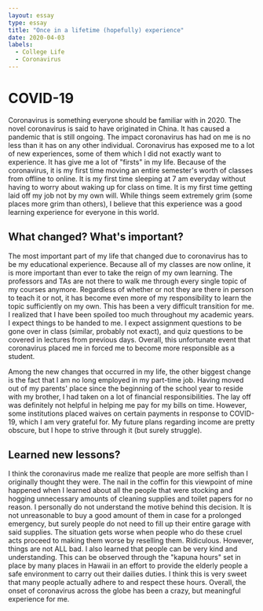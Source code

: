 ```yaml
---
layout: essay
type: essay
title: "Once in a lifetime (hopefully) experience"
date: 2020-04-03
labels:
  - College Life
  - Coronavirus
---
```


# COVID-19

Coronavirus is something everyone should be familiar with in 2020. The novel coronavirus is said to have originated in China. It has caused
a pandemic that is still ongoing. The impact coronavirus has had on me is no less than it has on any other individual. Coronavirus has
exposed me to a lot of new experiences, some of them which I did not exactly want to experience. It has give me a lot of "firsts" in my life. Because of 
the coronavirus, it is my first time moving an entire semester's worth of classes from offline to online. It is my first time sleeping at 7 am everyday 
without having to worry about waking up for class on time. It is my first time getting laid off my job not by my own will. While things
seem extremely grim (some places more grim than others), I believe that this experience was a good learning experience for everyone in this world.

## What changed? What's important?

The most important part of my life that changed due to coronavirus has to be my educational experience. Because all of my classes are now online, it 
is more important than ever to take the reign of my own learning. The professors and TAs are not there to walk me through every single topic
of my courses anymore. Regardless of whether or not they are there in person to teach it or not, it has become even more of my responsibility to
learn the topic sufficiently on my own. This has been a very difficult transition for me. I realized that I have been spoiled too much throughout
my academic years. I expect things to be handed to me. I expect assignment questions to be gone over in class (similar, probably not exact), and quiz 
questions to be covered in lectures from previous days. Overall, this unfortunate event that coronavirus placed me in forced me to become more 
responsible as a student.

Among the new changes that occurred in my life, the other biggest change is the fact that I am no long employed in my part-time job. Having moved
out of my parents' place since the beginning of the school year to reside with my brother, I had taken on a lot of financial responsibilities. 
The lay off was definitely not helpful in helping me pay for my bills on time. However, some institutions placed waives on certain payments
in response to COVID-19, which I am very grateful for. My future plans regarding income are pretty obscure, but I hope to strive through it
(but surely struggle). 

## Learned new lessons?

I think the coronavirus made me realize that people are more selfish than I originally thought they were. The nail in the coffin for this viewpoint
of mine happened when I learned about all the people that were stocking and hogging unnecessary amounts of cleaning supplies and toilet papers for no reason.
I personally do not understand the motive behind this decision. It is not unreasonable to buy a good amount of them in case for a prolonged emergency, but surely
people do not need to fill up their entire garage with said supplies. The situation gets worse when people who do these cruel acts proceed
to making them worse by reselling them. Ridiculous. However, things are not ALL bad. I also learned that people can be very kind and understanding. 
This can be observed through the "kapuna hours" set in place by many places in Hawaii in an effort to provide the elderly people a safe environment
to carry out their dailies duties. I think this is very sweet that many people actually adhere to and respect these hours. Overall, the onset of
coronavirus across the globe has been a crazy, but meaningful experience for me.
